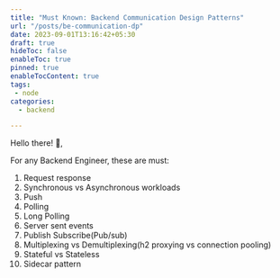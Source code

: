 ```yaml
---
title: "Must Known: Backend Communication Design Patterns"
url: "/posts/be-communication-dp"
date: 2023-09-01T13:16:42+05:30
draft: true
hideToc: false
enableToc: true
pinned: true
enableTocContent: true
tags:
 - node
categories:
  - backend

---
```


Hello there! :wave:,

For any Backend Engineer, these are must:

1. Request response
2. Synchronous vs Asynchronous workloads
3. Push
4. Polling
5. Long Polling
6. Server sent events
7. Publish Subscribe(Pub/sub)
8. Multiplexing vs Demultiplexing(h2 proxying vs connection pooling)
9. Stateful vs Stateless
10. Sidecar pattern
